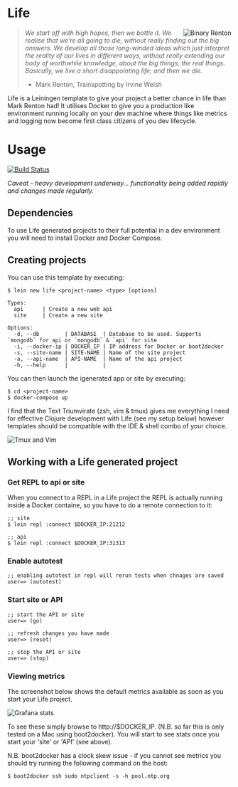 # Life

<img src="https://raw.githubusercontent.com/garycrawford/lein-life/master/images/binary_renton.png" alt="Binary Renton" title="Renton from Trainspotting" align="right" />

> _We start off with high hopes, then we bottle it. We realise
> that we’re all going to die, without really finding out the
> big answers. We develop all those long-winded ideas which just
> interpret the reality of our lives in different ways, without
> really extending our body of worthwhile knowledge, about the big
> things, the real things. Basically, we live a short disappointing life;
> and then we die._
> - Mark Renton, Trainspotting by Irvine Welsh

Life is a Leiningen template to give your project a better chance in life than Mark Renton had! It utilises Docker to give you a production like environment running locally on your dev machine where things like metrics and logging now become first class citizens of you dev lifecycle.


# Usage
[![Build Status](https://snap-ci.com/garycrawford/lein-life/branch/master/build_image)](https://snap-ci.com/garycrawford/lein-life/branch/master)

_Caveat - heavy development underway... functionality being added rapidly and changes made regularly._

## Dependencies
To use Life generated projects to their full potential in a dev environment you will need to install Docker and Docker Compose.

## Creating projects
You can use this template by executing:

    $ lein new life <project-name> <type> [options]

    Types:
      api      | Create a new web api
      site     | Create a new site
    
    Options:
      -d, --db        | DATABASE  | Database to be used. Supports `mongodb` for api or `mongodb` & `api` for site
      -i, --docker-ip | DOCKER_IP | IP address for Docker or boot2docker
      -s, --site-name | SITE-NAME | Name of the site project
      -a, --api-name  | API-NAME  | Name of the api project
      -h, --help      |           |


You can then launch the igenerated app or site by executing:

    $ cd <project-name>
    $ docker-compose up

I find that the Text Triumvirate (zsh, vim & tmux) gives me everything I need for effective Clojure development with Life (see my setup below) however templates should be compatible with the IDE & shell combo of your choice.

<img src="https://raw.githubusercontent.com/garycrawford/lein-life/master/images/IDE.png" alt="Tmux and Vim" title="Tmux and Vim for Clojure development" />

## Working with a Life generated project
### Get REPL to api or site
When you connect to a REPL in a Life project the REPL is actually running inside a Docker containe, so you have to do a remote connection to it:

    ;; site
    $ lein repl :connect $DOCKER_IP:21212
    
    ;; api
    $ lein repl :connect $DOCKER_IP:31313
    
### Enable autotest

    ;; enabling autotest in repl will rerun tests when chnages are saved
    user=> (autotest)
    
### Start site or API

    ;; start the API or site
    user=> (go)
    
    ;; refresh changes you have made
    user=> (reset)
    
    ;; stop the API or site
    user=> (stop)
    
### Viewing metrics
The screenshot below shows the default metrics available as soon as you start your Life project.

<img src="https://raw.githubusercontent.com/garycrawford/lein-life/master/images/stats.png" alt="Grafana stats" title="Screenshot of Grafana stats" />

To see these simply browse to http://$DOCKER_IP. (N.B. so far this is only tested on a Mac using boot2docker). You will start to see stats once you start your 'site' or 'API' (see above).

N.B. boot2docker has a clock skew issue - if you cannot see metrics you should try running the following command on the host:

    $ boot2docker ssh sudo ntpclient -s -h pool.ntp.org
